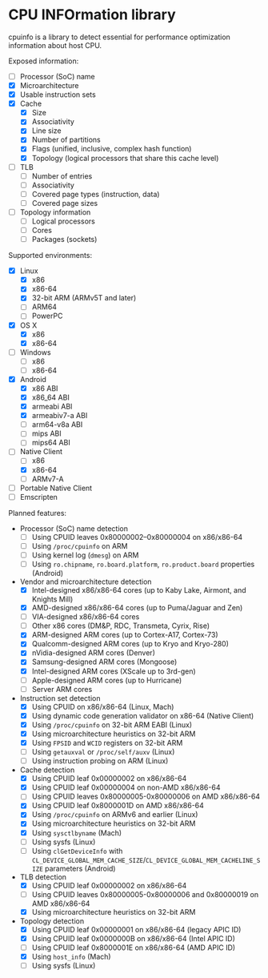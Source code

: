 # CPU INFOrmation library

cpuinfo is a library to detect essential for performance optimization information about host CPU.

Exposed information:
- [ ] Processor (SoC) name
- [x] Microarchitecture
- [x] Usable instruction sets
- [x] Cache
  - [x] Size
  - [x] Associativity
  - [x] Line size
  - [x] Number of partitions
  - [x] Flags (unified, inclusive, complex hash function)
  - [x] Topology (logical processors that share this cache level)
- [ ] TLB
  - [ ] Number of entries
  - [ ] Associativity
  - [ ] Covered page types (instruction, data)
  - [ ] Covered page sizes
- [ ] Topology information
  - [ ] Logical processors
  - [ ] Cores
  - [ ] Packages (sockets)

Supported environments:
- [x] Linux
  - [x] x86
  - [x] x86-64
  - [x] 32-bit ARM (ARMv5T and later)
  - [ ] ARM64
  - [ ] PowerPC
- [x] OS X
  - [x] x86
  - [x] x86-64
- [ ] Windows
  - [ ] x86
  - [ ] x86-64
- [x] Android
  - [x] x86 ABI
  - [x] x86_64 ABI
  - [x] armeabi ABI
  - [x] armeabiv7-a ABI
  - [ ] arm64-v8a ABI
  - [ ] mips ABI
  - [ ] mips64 ABI
- [ ] Native Client
  - [ ] x86
  - [x] x86-64
  - [ ] ARMv7-A
- [ ] Portable Native Client
- [ ] Emscripten

Planned features:

- Processor (SoC) name detection
  - [ ] Using CPUID leaves 0x80000002–0x80000004 on x86/x86-64
  - [ ] Using `/proc/cpuinfo` on ARM
  - [ ] Using kernel log (`dmesg`) on ARM
  - [ ] Using `ro.chipname`, `ro.board.platform`, `ro.product.board` properties (Android)
- Vendor and microarchitecture detection
  - [x] Intel-designed x86/x86-64 cores (up to Kaby Lake, Airmont, and Knights Mill)
  - [x] AMD-designed x86/x86-64 cores (up to Puma/Jaguar and Zen)
  - [ ] VIA-designed x86/x86-64 cores
  - [ ] Other x86 cores (DM&P, RDC, Transmeta, Cyrix, Rise)
  - [x] ARM-designed ARM cores (up to Cortex-A17, Cortex-73)
  - [x] Qualcomm-designed ARM cores (up to Kryo and Kryo-280)
  - [x] nVidia-designed ARM cores (Denver)
  - [x] Samsung-designed ARM cores (Mongoose)
  - [x] Intel-designed ARM cores (XScale up to 3rd-gen)
  - [ ] Apple-designed ARM cores (up to Hurricane)
  - [ ] Server ARM cores
- Instruction set detection
  - [x] Using CPUID on x86/x86-64 (Linux, Mach)
  - [x] Using dynamic code generation validator on x86-64 (Native Client)
  - [x] Using `/proc/cpuinfo` on 32-bit ARM EABI (Linux)
  - [x] Using microarchitecture heuristics on 32-bit ARM
  - [x] Using `FPSID` and `WCID` registers on 32-bit ARM
  - [ ] Using `getauxval` or `/proc/self/auxv` (Linux)
  - [ ] Using instruction probing on ARM (Linux)
- Cache detection
  - [x] Using CPUID leaf 0x00000002 on x86/x86-64
  - [x] Using CPUID leaf 0x00000004 on non-AMD x86/x86-64
  - [ ] Using CPUID leaves 0x80000005-0x80000006 on AMD x86/x86-64
  - [x] Using CPUID leaf 0x8000001D on AMD x86/x86-64
  - [x] Using `/proc/cpuinfo` on ARMv6 and earlier (Linux)
  - [x] Using microarchitecture heuristics on 32-bit ARM
  - [x] Using `sysctlbyname` (Mach)
  - [ ] Using sysfs (Linux)
  - [ ] Using `clGetDeviceInfo` with `CL_DEVICE_GLOBAL_MEM_CACHE_SIZE`/`CL_DEVICE_GLOBAL_MEM_CACHELINE_SIZE` parameters (Android)
- TLB detection
  - [x] Using CPUID leaf 0x00000002 on x86/x86-64
  - [ ] Using CPUID leaves 0x80000005-0x80000006 and 0x80000019 on AMD x86/x86-64
  - [x] Using microarchitecture heuristics on 32-bit ARM
- Topology detection
  - [x] Using CPUID leaf 0x00000001 on x86/x86-64 (legacy APIC ID)
  - [x] Using CPUID leaf 0x0000000B on x86/x86-64 (Intel APIC ID)
  - [ ] Using CPUID leaf 0x8000001E on x86/x86-64 (AMD APIC ID)
  - [x] Using `host_info` (Mach)
  - [ ] Using sysfs (Linux)
